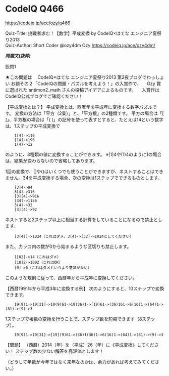 CodeIQ Q466
===============
https://codeiq.jp/ace/ozy/q466

Quiz-Title: 挑戦者求む！【数学】平成変換 by CodeIQ×はてな エンジニア夏祭り2013  
Quiz-Author: Short Coder @ozy4dm Ozy
                https://codeiq.jp/ace/ozy4dm/

***問題文(抜粋)***


設問1

★この問題は
　CodeIQ×はてな エンジニア夏祭り2013 第2夜ブログでわっしょい お題その２「CodeIQの問題・パズルを考えよう！」の入賞作で、
　Ozy 賞に選ばれた antimon2_math さんの投稿アイデアによるものです。
　入賞作はCodeIQ公式ブログでご確認ください！


【平成変換とは？】
平成変換とは、西暦年を平成年に変換する数字パズルです。
変換の方法は「平方（2乗）」と、「平方根」の2種類です。
平方の場合は「[ ]」、平方根の場合は「( )」の記号を使って表すとすると、たとえば14という数字は、1ステップの平成変換で
```
    1[4]->116
    [14]->196
    1(4)->12
```

のように、3種類の値に変換することができます。
※[1]4や(1)4のように1の場合は、結果が変わらないので省略してあります。

1回の変換で、[]や()はいくつでも使うことができますが、ネストすることはできません。34を平成変換する場合、次の変換は1ステップでできるものとします。
```
    [3]4->94
    3[4]->316
    [3][4]->916
    [34]->1156
    3(4)->32
    [3](4)->92
```

ネストすると2ステップ以上に相当する計算をしていることになるので禁止とします。
```
    [3(4)]->1024（これはダメ。3(4)->[32]->1024としてください）
```

また、カッコ内の数が0から始まるような区切りも禁止します。
```
    1[02]->14（これはダメ）
    [10]2->1002（これはOK）
    [0]->0（これはダメというより意味がない）
```

このような規則に従って、西暦年から平成年に変換してください。

【西暦1991年から平成3年に変換する例】
次のようにすると、10ステップで変換できます。
```
    19(9)1->19[31]->19(9)61->19(36)1->[19]61->(36)161->6(16)1->(64)1->(81)->(9)->3
```

1ステップで複数の変換を行うことで、ステップ数を短縮できます（8ステップ）。
```
    19(9)1->19[31]->[19](9)61->(36)1(36)1->6(16)1->(64)1->(81)->(9)->3
```

【問題】
（西暦）2014（年）を（平成）26（年）に《平成変換》してください！
ステップ数の少ない解答を高評価とします！

（どうして年数が今年ではなく来年なのかは、余力があれば考えてみてください。）
